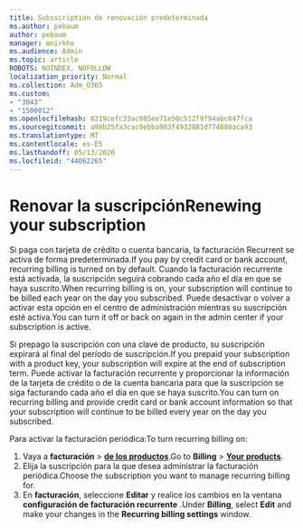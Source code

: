 ```yaml
---
title: Subsscription de renovación predeterminada
ms.author: pebaum
author: pebaum
manager: mnirkhe
ms.audience: Admin
ms.topic: article
ROBOTS: NOINDEX, NOFOLLOW
localization_priority: Normal
ms.collection: Adm_O365
ms.custom:
- "3043"
- "1500012"
ms.openlocfilehash: 8219cefc33ac085ee71e50c512f9f94abc047fca
ms.sourcegitcommit: a98b25fa3cac9ebba983f4932881d774880aca93
ms.translationtype: MT
ms.contentlocale: es-ES
ms.lasthandoff: 05/13/2020
ms.locfileid: "44062265"
---
```

# <a name="renewing-your-subscription"></a><span data-ttu-id="ffeab-102">Renovar la suscripción</span><span class="sxs-lookup"><span data-stu-id="ffeab-102">Renewing your subscription</span></span>

<span data-ttu-id="ffeab-103">Si paga con tarjeta de crédito o cuenta bancaria, la facturación Recurrent se activa de forma predeterminada.</span><span class="sxs-lookup"><span data-stu-id="ffeab-103">If you pay by credit card or bank account, recurring billing is turned on by default.</span></span> <span data-ttu-id="ffeab-104">Cuando la facturación recurrente está activada, la suscripción seguirá cobrando cada año el día en que se haya suscrito.</span><span class="sxs-lookup"><span data-stu-id="ffeab-104">When recurring billing is on, your subscription will continue to be billed each year on the day you subscribed.</span></span> <span data-ttu-id="ffeab-105">Puede desactivar o volver a activar esta opción en el centro de administración mientras su suscripción esté activa.</span><span class="sxs-lookup"><span data-stu-id="ffeab-105">You can turn it off or back on again in the admin center if your subscription is active.</span></span>

<span data-ttu-id="ffeab-106">Si prepago la suscripción con una clave de producto, su suscripción expirará al final del período de suscripción.</span><span class="sxs-lookup"><span data-stu-id="ffeab-106">If you prepaid your subscription with a product key, your subscription will expire at the end of subscription term.</span></span> <span data-ttu-id="ffeab-107">Puede activar la facturación recurrente y proporcionar la información de la tarjeta de crédito o de la cuenta bancaria para que la suscripción se siga facturando cada año el día en que se haya suscrito.</span><span class="sxs-lookup"><span data-stu-id="ffeab-107">You can turn on recurring billing and provide credit card or bank account information so that your subscription will continue to be billed every year on the day you subscribed.</span></span>

<span data-ttu-id="ffeab-108">Para activar la facturación periódica:</span><span class="sxs-lookup"><span data-stu-id="ffeab-108">To turn recurring billing on:</span></span> 

1. <span data-ttu-id="ffeab-109">Vaya a **facturación**  >  **[de los productos](https://go.microsoft.com/fwlink/p/?linkid=842054)**.</span><span class="sxs-lookup"><span data-stu-id="ffeab-109">Go to **Billing** > **[Your products](https://go.microsoft.com/fwlink/p/?linkid=842054)**.</span></span>
2. <span data-ttu-id="ffeab-110">Elija la suscripción para la que desea administrar la facturación periódica.</span><span class="sxs-lookup"><span data-stu-id="ffeab-110">Choose the subscription you want to manage recurring billing for.</span></span>
3. <span data-ttu-id="ffeab-111">En **facturación**, seleccione **Editar** y realice los cambios en la ventana **configuración de facturación recurrente** .</span><span class="sxs-lookup"><span data-stu-id="ffeab-111">Under **Billing**, select **Edit** and make your changes in the **Recurring billing settings** window.</span></span> 